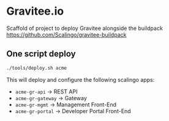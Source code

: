 # Gravitee.io

Scaffold of project to deploy Gravitee alongside the buildpack https://github.com/Scalingo/gravitee-buildpack

## One script deploy

```sh
./tools/deploy.sh acme
```

This will deploy and configure the following scalingo apps:

* `acme-gr-api` → REST API
* `acme-gr-gateway` → Gateway
* `acme-gr-mgmt` → Management Front-End
* `acme-gr-portal` → Developer Portal Front-End
